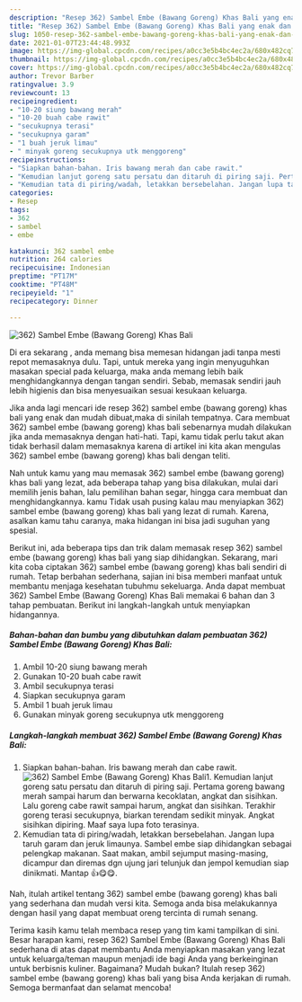 ```yaml
---
description: "Resep 362) Sambel Embe (Bawang Goreng) Khas Bali yang enak dan Mudah Dibuat"
title: "Resep 362) Sambel Embe (Bawang Goreng) Khas Bali yang enak dan Mudah Dibuat"
slug: 1050-resep-362-sambel-embe-bawang-goreng-khas-bali-yang-enak-dan-mudah-dibuat
date: 2021-01-07T23:44:48.993Z
image: https://img-global.cpcdn.com/recipes/a0cc3e5b4bc4ec2a/680x482cq70/362-sambel-embe-bawang-goreng-khas-bali-foto-resep-utama.jpg
thumbnail: https://img-global.cpcdn.com/recipes/a0cc3e5b4bc4ec2a/680x482cq70/362-sambel-embe-bawang-goreng-khas-bali-foto-resep-utama.jpg
cover: https://img-global.cpcdn.com/recipes/a0cc3e5b4bc4ec2a/680x482cq70/362-sambel-embe-bawang-goreng-khas-bali-foto-resep-utama.jpg
author: Trevor Barber
ratingvalue: 3.9
reviewcount: 13
recipeingredient:
- "10-20 siung bawang merah"
- "10-20 buah cabe rawit"
- "secukupnya terasi"
- "secukupnya garam"
- "1 buah jeruk limau"
- " minyak goreng secukupnya utk menggoreng"
recipeinstructions:
- "Siapkan bahan-bahan. Iris bawang merah dan cabe rawit."
- "Kemudian lanjut goreng satu persatu dan ditaruh di piring saji. Pertama goreng bawang merah sampai harum dan berwarna kecoklatan, angkat dan sisihkan. Lalu goreng cabe rawit sampai harum, angkat dan sisihkan. Terakhir goreng terasi secukupnya, biarkan terendam sedikit minyak. Angkat sisihkan dipiring. Maaf saya lupa foto terasinya."
- "Kemudian tata di piring/wadah, letakkan bersebelahan. Jangan lupa taruh garam dan jeruk limaunya. Sambel embe siap dihidangkan sebagai pelengkap makanan. Saat makan, ambil sejumput masing-masing, dicampur dan diremas dgn ujung jari telunjuk dan jempol kemudian siap dinikmati. Mantap 👍😋😋."
categories:
- Resep
tags:
- 362
- sambel
- embe

katakunci: 362 sambel embe 
nutrition: 264 calories
recipecuisine: Indonesian
preptime: "PT17M"
cooktime: "PT48M"
recipeyield: "1"
recipecategory: Dinner

---
```



![362) Sambel Embe (Bawang Goreng) Khas Bali](https://img-global.cpcdn.com/recipes/a0cc3e5b4bc4ec2a/680x482cq70/362-sambel-embe-bawang-goreng-khas-bali-foto-resep-utama.jpg)

Di era  sekarang , anda memang bisa memesan hidangan jadi tanpa mesti repot memasaknya dulu. Tapi, untuk mereka yang ingin menyuguhkan masakan special pada keluarga, maka anda memang lebih baik menghidangkannya dengan tangan sendiri. Sebab, memasak sendiri jauh lebih higienis dan bisa menyesuaikan sesuai kesukaan keluarga.

Jika anda lagi mencari ide resep 362) sambel embe (bawang goreng) khas bali yang enak dan mudah dibuat,maka di sinilah tempatnya. Cara membuat 362) sambel embe (bawang goreng) khas bali  sebenarnya mudah dilakukan jika anda memasaknya dengan hati-hati. Tapi, kamu tidak perlu takut akan tidak berhasil dalam memasaknya 
karena di artikel ini kita akan mengulas 362) sambel embe (bawang goreng) khas bali dengan teliti.  



Nah untuk kamu yang mau memasak 362) sambel embe (bawang goreng) khas bali yang lezat, ada beberapa tahap yang bisa dilakukan, mulai dari memilih jenis bahan, lalu pemilihan bahan segar, hingga cara membuat dan menghidangkannya. kamu Tidak usah pusing kalau mau menyiapkan 362) sambel embe (bawang goreng) khas bali yang lezat di rumah. Karena, asalkan kamu  tahu caranya, maka hidangan ini bisa jadi suguhan yang spesial.

Berikut ini, ada beberapa tips dan trik dalam memasak resep 362) sambel embe (bawang goreng) khas bali yang siap dihidangkan. Sekarang, mari kita coba ciptakan 362) sambel embe (bawang goreng) khas bali sendiri di rumah. Tetap berbahan sederhana, sajian ini bisa memberi manfaat untuk membantu menjaga kesehatan tubuhmu sekeluarga. Anda dapat membuat 362) Sambel Embe (Bawang Goreng) Khas Bali memakai 6 bahan dan 3 tahap pembuatan. Berikut ini langkah-langkah untuk menyiapkan hidangannya.

<!--inarticleads1-->

##### Bahan-bahan dan bumbu yang dibutuhkan dalam pembuatan 362) Sambel Embe (Bawang Goreng) Khas Bali:

1. Ambil 10-20 siung bawang merah
1. Gunakan 10-20 buah cabe rawit
1. Ambil secukupnya terasi
1. Siapkan secukupnya garam
1. Ambil 1 buah jeruk limau
1. Gunakan  minyak goreng secukupnya utk menggoreng




<!--inarticleads2-->

##### Langkah-langkah membuat 362) Sambel Embe (Bawang Goreng) Khas Bali:

1. Siapkan bahan-bahan. Iris bawang merah dan cabe rawit.
<img src="https://img-global.cpcdn.com/steps/2a092be25ea348e4/160x128cq70/362-sambel-embe-bawang-goreng-khas-bali-langkah-memasak-1-foto.jpg" alt="362) Sambel Embe (Bawang Goreng) Khas Bali">1. Kemudian lanjut goreng satu persatu dan ditaruh di piring saji. Pertama goreng bawang merah sampai harum dan berwarna kecoklatan, angkat dan sisihkan. Lalu goreng cabe rawit sampai harum, angkat dan sisihkan. Terakhir goreng terasi secukupnya, biarkan terendam sedikit minyak. Angkat sisihkan dipiring. Maaf saya lupa foto terasinya.
1. Kemudian tata di piring/wadah, letakkan bersebelahan. Jangan lupa taruh garam dan jeruk limaunya. Sambel embe siap dihidangkan sebagai pelengkap makanan. Saat makan, ambil sejumput masing-masing, dicampur dan diremas dgn ujung jari telunjuk dan jempol kemudian siap dinikmati. Mantap 👍😋😋.




Nah, itulah artikel tentang  362) sambel embe (bawang goreng) khas bali  yang sederhana dan mudah versi kita. Semoga anda bisa melakukannya dengan hasil yang dapat membuat oreng tercinta di rumah senang. 

Terima kasih kamu telah membaca resep yang tim kami tampilkan di sini. Besar harapan kami, resep  362) Sambel Embe (Bawang Goreng) Khas Bali sederhana di atas dapat membantu Anda menyiapkan masakan yang lezat untuk keluarga/teman maupun menjadi ide bagi Anda yang berkeinginan untuk berbisnis kuliner. Bagaimana? Mudah bukan? Itulah resep 362) sambel embe (bawang goreng) khas bali yang bisa Anda kerjakan di rumah. Semoga bermanfaat dan selamat mencoba!

